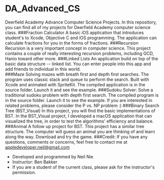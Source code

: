 # DA_Advanced_CS
Deerfield Academy Advance Computer Science Projects. In this repository, you can find all of my projects for Deerfield Academy computer science class. 
###Fraction Calculator
A basic iOS application that introduces student's to Xcode, Objective C and iOS programming. 
The application can calculate fractions for you in the forms of fractions. 
###Recursion
Recursion is a very important concept in computer science. This project contains a couple of really interesting recursion problems, including GCD, Hanio toward other more. 
###Linked Lists
An application build on top of the basic data structure -- linked list. You can enter people into this app and add friends to individual in this world.  
###Maze
Solving mazes with breath first and depth first searches. The program uses classic stack and queue to perform the search. Built with Xcode and animated with SpriteKit. The compiled application is in the source folder. Launch it and see the example. 
###Sudoku Solver:
Solve a traditional sudoku problem with depth first search. The compiled program is in the source folder. Launch it to see the example. If you are interested in related problems, please consider the P vs. NP problem :)
###Binary Search Tree (BST_Visual)
In this project, you will find the basic implementations of BST. In the BST_Visual project, I developed a macOS application that can visualized the tree, in order to test the algorithms' efficiency and balance. 
###Animal
A follow up project for BST. This project has a similar tree structure. The computer will guess an animal you are thinking of and learn along the way. Download and try the game. 
###Credit:
If you have any questions, comments or concerns, feel free to contact me at appledeveloper.neil@gmail.com

- Developed and programmed by Neil Nie
- Instructor: Ben Bakker
- If you are a student of the current class, please ask for the instructor's permission. 
